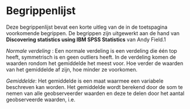 # Begrippenlijst

Deze begrippenlijst bevat een korte uitleg van de in de toetspagina voorkomende begrippen. De begrippen zijn uitgewerkt aan de hand van __Discovering statistics using IBM SPSS Statistics__ van Andy Field.1

*Normale verdeling* : Een normale verdeling is een verdeling die één top heeft, symmetrisch is en geen outliers heeft. In de verdeling komen de waarden rondom het gemiddelde het meest voor. Hoe verder de waarden van het gemiddelde af zijn, hoe minder ze voorkomen.

*Gemiddelde*: Het gemiddelde is een maat waarmee een variabele beschreven kan worden. Het gemiddelde wordt berekend door de som te nemen van alle geobserveerder waarden en deze te delen door het aantal geobserveerde waarden, i.e.

